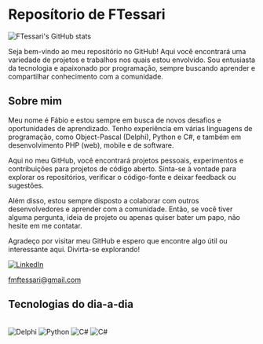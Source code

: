 
  <h1>Reposítorio de FTessari</h1>
  
  ![FTessari's GitHub stats](https://github-readme-stats.vercel.app/api?username=ftessari&show_icons=true&theme=radical)
  
  <p>Seja bem-vindo ao meu repositório no GitHub! Aqui você encontrará uma variedade de projetos e trabalhos nos quais estou envolvido. Sou entusiasta da tecnologia e apaixonado por programação, sempre buscando aprender e compartilhar conhecimento com a comunidade.</p>
  <h2>Sobre mim</h2>
  <p>Meu nome é Fábio e estou sempre em busca de novos desafios e oportunidades de aprendizado. Tenho experiência em várias linguagens de programação, como Object-Pascal (Delphi), Python e C#, e também em desenvolvimento PHP (web), mobile e de software.</p>
  <p>Aqui no meu GitHub, você encontrará projetos pessoais, experimentos e contribuições para projetos de código aberto. Sinta-se à vontade para explorar os repositórios, verificar o código-fonte e deixar feedback ou sugestões.</p>
  <p>Além disso, estou sempre disposto a colaborar com outros desenvolvedores e aprender com a comunidade. Então, se você tiver alguma pergunta, ideia de projeto ou apenas quiser bater um papo, não hesite em me contatar.</p>
  <p>Agradeço por visitar meu GitHub e espero que encontre algo útil ou interessante aqui. Divirta-se explorando!</p>

[![LinkedIn](https://img.shields.io/badge/LinkedIn-0077B5?style=for-the-badge&logo=linkedin&logoColor=white)](https://www.linkedin.com/in/fabiotessari/)

fmftessari@gmail.com

<h2>Tecnologias do dia-a-dia</h2>
<div style="display: inline_block"><br/>
  <img aling="center" alt="Delphi" src="https://img.shields.io/badge/Delphi_RAD_Studio-B22222?style=for-the-badge&logo=delphi&logoColor=white" />
  <img aling="center" alt="Python" src="https://img.shields.io/badge/Python-14354C?style=for-the-badge&logo=python&logoColor=white" />
  <img aling="center" alt="C#" src="https://img.shields.io/badge/C%23-239120?style=for-the-badge&logo=c-sharp&logoColor=white" />
  <img aling="center" alt="C#" src="https://img.shields.io/badge/PHP-777BB4?style=for-the-badge&logo=php&logoColor=white" />
</div>



  <!--
**ftessari/ftessari** is a ✨ _special_ ✨ repository because its `README.md` (this file) appears on your GitHub profile.

Here are some ideas to get you started:

- 🔭 I’m currently working on ...
- 🌱 I’m currently learning ...
- 👯 I’m looking to collaborate on ...
- 🤔 I’m looking for help with ...
- 💬 Ask me about ...
- 📫 How to reach me: ...
- 😄 Pronouns: ...
- ⚡ Fun fact: ...
-->
